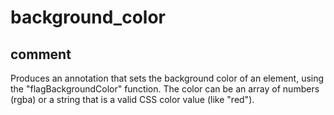 # background_color
## comment

Produces an annotation that sets the background color of an element, using the "flagBackgroundColor" function.
The color can be an array of numbers (rgba) or a string that is a valid CSS color value (like "red").